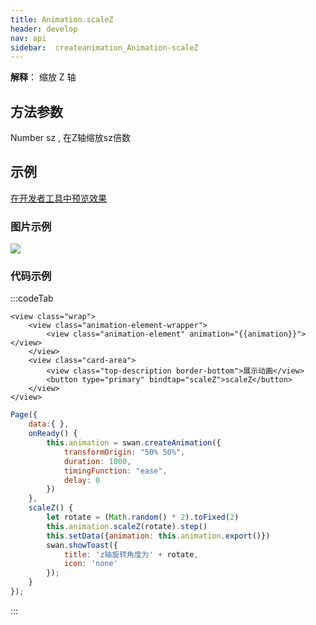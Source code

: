 ```yaml
---
title: Animation.scaleZ
header: develop
nav: api
sidebar:  createanimation_Animation-scaleZ
---
```

 
 
 
**解释**： 缩放 Z 轴

## 方法参数 

Number sz , 在Z轴缩放sz倍数

## 示例

 
<a href="swanide://fragment/0eb6eb94ba768e31adaa5792d2f016801575978296674" title="在开发者工具中预览效果" target="_self">在开发者工具中预览效果</a> 
 

###  图片示例  
<div class="m-doc-custom-examples">
    <div class="m-doc-custom-examples-correct">
        <img src="https://b.bdstatic.com/miniapp/images/scaleZ.gif">
    </div>
    <div class="m-doc-custom-examples-correct">
        <img src=" ">
    </div>
    <div class="m-doc-custom-examples-correct">
        <img src=" ">
    </div>     
</div>

### 代码示例 




:::codeTab

``` swan
<view class="wrap">
    <view class="animation-element-wrapper">
        <view class="animation-element" animation="{{animation}}"></view>
    </view>
    <view class="card-area">
        <view class="top-description border-bottom">展示动画</view>
        <button type="primary" bindtap="scaleZ">scaleZ</button>
    </view>
</view>
```

 

```js
Page({
    data:{ },
    onReady() {
        this.animation = swan.createAnimation({
            transformOrigin: "50% 50%",
            duration: 1000,
            timingFunction: "ease",
            delay: 0
        })
    },
    scaleZ() {
        let rotate = (Math.random() * 2).toFixed(2)
        this.animation.scaleZ(rotate).step()
        this.setData({animation: this.animation.export()})
        swan.showToast({
            title: 'z轴旋转角度为' + rotate,
            icon: 'none'
        });
    }
});
```
:::